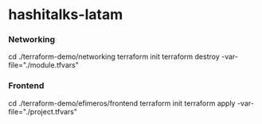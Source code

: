 # hashitalks-latam

### Networking

cd  ./terraform-demo/networking
terraform init
terraform destroy -var-file="./module.tfvars"

### Frontend

cd  ./terraform-demo/efimeros/frontend
terraform init
terraform apply -var-file="./project.tfvars"